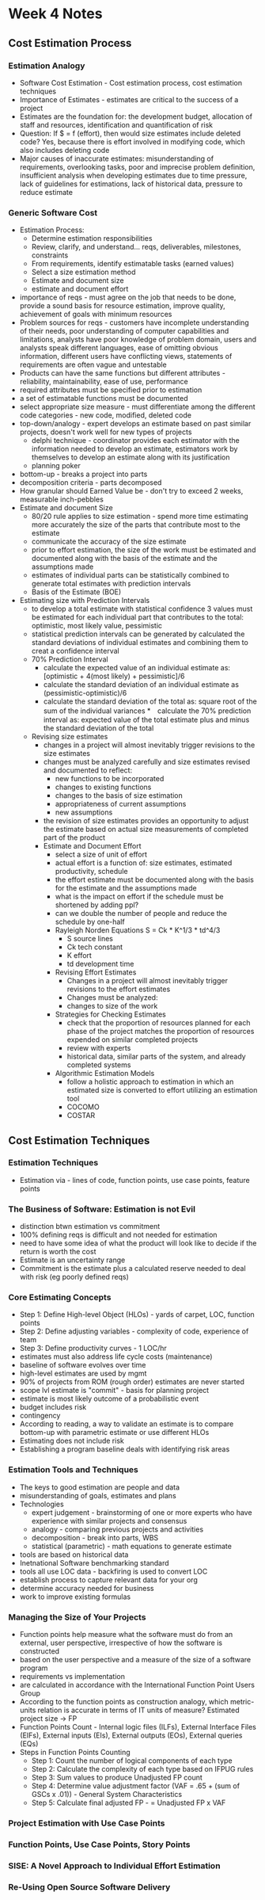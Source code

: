 # Week 4 Notes
## Cost Estimation Process
### Estimation Analogy
* Software Cost Estimation - Cost estimation process, cost estimation techniques
* Importance of Estimates - estimates are critical to the success of a project
* Estimates are the foundation for: the development budget, allocation of staff and resources, identification and quantification of risk
* Question: If $ = f (effort), then would size estimates include deleted code? Yes, because there is effort involved in modifying code, which also includes deleting code
* Major causes of inaccurate estimates: misunderstanding of requirements, overlooking tasks, poor and imprecise problem definition, insufficient analysis when developing estimates due to time pressure, lack of guidelines for estimations, lack of historical data, pressure to reduce estimate

### Generic Software Cost
* Estimation Process:
   * Determine estimation responsibilities
   * Review, clarify, and understand... reqs, deliverables, milestones, constraints
   * From requirements, identify estimatable tasks (earned values)
   * Select a size estimation method
   * Estimate and document size
   * estimate and document effort
 * importance of reqs - must agree on the job that needs to be done, provide a sound basis for resource estimation, improve quality, achievement of goals with minimum resources
 * Problem sources for reqs - customers have incomplete understanding of their needs, poor understanding of computer capabilities and limitations, analysts have poor knowledge of problem domain, users and analysts speak different languages, ease of omitting obvious information, different users have conflicting views, statements of requirements are often vague and untestable
 * Products can have the same functions but different attributes - reliability, maintainability, ease of use, performance
 * required attributes must be specified prior to estimation
 * a set of estimatable functions must be documented
 * select appropriate size measure - must differentiate among the different code categories - new code, modified, deleted code
 * top-down/analogy - expert develops an estimate based on past similar projects, doesn't work well for new types of projects
   * delphi technique - coordinator provides each estimator with the information needed to develop an estimate, estimators work by themselves to develop an estimate along with its justification
   * planning poker 
 * bottom-up - breaks a project into parts 
 * decomposition criteria - parts decomposed
 * How granular should Earned Value be - don't try to exceed 2 weeks, measurable inch-pebbles
 * Estimate and document Size
   * 80/20 rule applies to size estimation - spend more time estimating more accurately the size of the parts that contribute most to the estimate
   * communicate the accuracy of the size estimate
   * prior to effort estimation, the size of the work must be estimated and documented along with the basis of the estimate and the assumptions made
   * estimates of individual parts can be statistically combined to generate total estimates with prediction intervals
   * Basis of the Estimate (BOE)
* Estimating size with Prediction Intervals
   * to develop a total estimate with statistical confidence 3 values must be estimated for each individual part that contributes to the total: optimistic, most likely value, pessimistic
   * statistical prediction intervals can be generated by calculated the standard deviations of individual estimates and combining them to creat a confidence interval
   * 70% Prediction Interval
     * calculate the expected value of an individual estimate as: [optimistic + 4(most likely) + pessimistic]/6
     * calculate the standard deviation of an individual estimate as (pessimistic-optimistic)/6
     * calculate the standard deviation of the total as: square root of the sum of the individual variances
   *　calculate the 70% prediction interval as: expected value of the total estimate plus and minus the standard deviation of the total
   * Revising size estimates
     * changes in a project will almost inevitably trigger revisions to the size estimates
     * changes must be analyzed carefully and size estimates revised and documented to reflect:
       * new functions to be incorporated
       * changes to existing functions
       * changes to the basis of size estimation
       * appropriateness of current assumptions
       * new assumptions
     * the revision of size estimates provides an opportunity to adjust the estimate based on actual size measurements of completed part of the product
     * Estimate and Document Effort
       * select a size of unit of effort
       * actual effort is a function of: size estimates, estimated productivity, schedule
       * the effort estimate must be documented along with the basis for the estimate and the assumptions made
       * what is the impact on effort if the schedule must be shortened by adding ppl?
       * can we double the number of people and reduce the schedule by one-half
       * Rayleigh Norden Equations S = Ck * K^1/3 * td^4/3
         * S source lines
         * Ck tech constant
         * K effort
         * td development time
       * Revising Effort Estimates
         * Changes in a project will almost inevitably trigger revisions to the effort estimates
         * Changes must be analyzed:
          * changes to size of the work
       * Strategies for Checking Estimates
         * check that the proportion of resources planned for each phase of the project matches the proportion of resources expended on similar completed projects
         * review with experts
         * historical data, similar parts of the system, and already completed systems           
       * Algorithmic Estimation Models
         * follow a holistic approach to estimation in which an estimated size is converted to effort utilizing an estimation tool
         * COCOMO
         * COSTAR  
    
## Cost Estimation Techniques

### Estimation Techniques
* Estimation via - lines of code, function points, use case points, feature points

### The Business of Software: Estimation is not Evil
* distinction btwn estimation vs commitment
* 100% defining reqs is difficult and not needed for estimation
* need to have some idea of what the product will look like to decide if the return is worth the cost
* Estimate is an uncertainty range
* Commitment is the estimate plus a calculated reserve needed to deal with risk (eg poorly defined reqs)

### Core Estimating Concepts
* Step 1: Define High-level Object (HLOs) - yards of carpet, LOC, function points
* Step 2: Define adjusting variables - complexity of code, experience of team
* Step 3: Define productivity curves - 1 LOC/hr
* estimates must also address life cycle costs (maintenance)
* baseline of software evolves over time
* high-level estimates are used by mgmt
* 90% of projects from ROM (rough order) estimates are never started
* scope lvl estimate is "commit" - basis for planning project
* estimate is most likely outcome of a probabilistic event
* budget includes risk
* contingency
* According to reading, a way to validate an estimate is to compare bottom-up with parametric estimate or use different HLOs
* Estimating does not include risk
* Establishing a program baseline deals with identifying risk areas

### Estimation Tools and Techniques
* The keys to good estimation are people and data
* misunderstanding of goals, estimates and plans
* Technologies
   * expert judgement - brainstorming of one or more experts who have experience with similar projects and consensus
   * analogy - comparing previous projects and activities
   * decomposition - break into parts, WBS
   * statistical (parametric) - math equations to generate estimate
* tools are based on historical data
* Inetnational Software benchmarking standard
* tools all use LOC data - backfiring is used to convert LOC
* establish process to capture relevant data for your org
* determine accuracy needed for business
* work to improve existing formulas 

### Managing the Size of Your Projects
* Function points help measure what the software must do from an external, user perspective, irrespective of how the software is constructed
* based on the user perspective and a measure of the size of a software program
* requirements vs implementation
* are calculated in accordance with the International Function Point Users Group
* According to the function points as construction analogy, which metric-units relation is accurate in terms of IT units of measure? Estimated project size → FP
* Function Points Count - Internal logic files (ILFs), External Interface Files (EIFs), External inputs (EIs), External outputs (EOs), External queries (EQs)
* Steps in Function Points Counting
   * Step 1: Count the number of logical components of each type
   * Step 2: Calculate the complexity of each type based on IFPUG rules
   * Step 3: Sum values to produce Unadjusted FP count
   * Step 4: Determine value adjustment factor (VAF = .65 + (sum of GSCs x .01)) - General System Characteristics
   * Step 5: Calculate final adjusted FP - = Unadjusted FP x VAF

### Project Estimation with Use Case Points

### Function Points, Use Case Points, Story Points

### SISE: A Novel Approach to Individual Effort Estimation

### Re-Using Open Source Software Delivery

